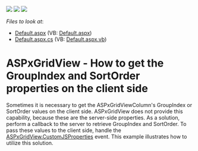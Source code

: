 <!-- default badges list -->
![](https://img.shields.io/endpoint?url=https://codecentral.devexpress.com/api/v1/VersionRange/128534297/13.1.4%2B)
[![](https://img.shields.io/badge/Open_in_DevExpress_Support_Center-FF7200?style=flat-square&logo=DevExpress&logoColor=white)](https://supportcenter.devexpress.com/ticket/details/E3545)
[![](https://img.shields.io/badge/📖_How_to_use_DevExpress_Examples-e9f6fc?style=flat-square)](https://docs.devexpress.com/GeneralInformation/403183)
<!-- default badges end -->
<!-- default file list -->
*Files to look at*:

* [Default.aspx](./CS/WebSite/Default.aspx) (VB: [Default.aspx](./VB/WebSite/Default.aspx))
* [Default.aspx.cs](./CS/WebSite/Default.aspx.cs) (VB: [Default.aspx.vb](./VB/WebSite/Default.aspx.vb))
<!-- default file list end -->
# ASPxGridView - How to get the GroupIndex and SortOrder properties on the client side


<p>Sometimes it is necessary to get the ASPxGridViewColumn's GroupIndex or SortOrder values on the client side. ASPxGridView does not provide this capability, because these are the server-side properties. As a solution, perform a callback to the server to retrieve GroupIndex and SortOrder. To pass these values to the client side, handle the  <a href="http://documentation.devexpress.com/#AspNet/DevExpressWebASPxGridViewASPxGridView_CustomJSPropertiestopic"><u>ASPxGridView.CustomJSProperties</u></a> event. This example illustrates how to utilize this solution.</p>

<br/>


